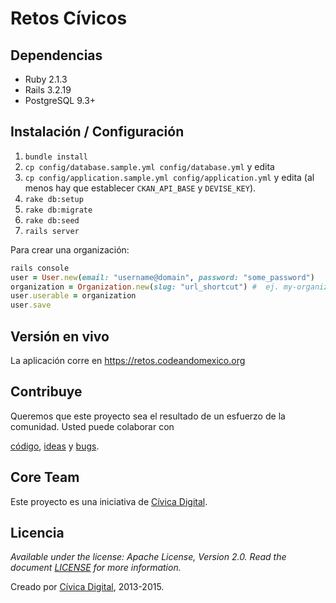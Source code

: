 # Retos Cívicos

## Dependencias

- Ruby 2.1.3
- Rails 3.2.19
- PostgreSQL 9.3+

## Instalación / Configuración

1. `bundle install`
1. `cp config/database.sample.yml config/database.yml` y edita
1. `cp config/application.sample.yml config/application.yml` y edita (al menos
   hay que establecer `CKAN_API_BASE` y `DEVISE_KEY`).
1. `rake db:setup`
1. `rake db:migrate`
1. `rake db:seed`
1. `rails server`

Para crear una organización:

```ruby
rails console
user = User.new(email: "username@domain", password: "some_password")
organization = Organization.new(slug: "url_shortcut") #  ej. my-organization
user.userable = organization
user.save
```

## Versión en vivo

La aplicación corre en https://retos.codeandomexico.org

## Contribuye

Queremos que este proyecto sea el resultado de un esfuerzo de la comunidad.
Usted puede colaborar con

[código](https://github.com/codeandomexico/retos-civicos/pulls),
[ideas](https://github.com/codeandomexico/retos-civicos/issues) y
[bugs](https://github.com/codeandomexico/retos-civicos/issues).

## Core Team

Este proyecto es una iniciativa de [Cívica
Digital](http://www.codeandomexico.org).

## Licencia

_Available under the license: Apache License, Version 2.0. Read the document
[LICENSE](/LICENSE) for more information._

Creado por [Cívica Digital](http://www.codeandomexico.org), 2013-2015.
